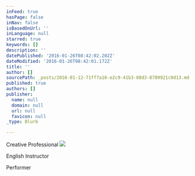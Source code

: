 ```yaml
---
inFeed: true
hasPage: false
inNav: false
isBasedOnUrl: ''
inLanguage: null
starred: true
keywords: []
description: ''
datePublished: '2016-01-26T08:42:02.202Z'
dateModified: '2016-01-26T08:42:01.172Z'
title: ''
author: []
sourcePath: _posts/2016-01-12-71ff7a16-e2c9-41b3-88d3-8789921c0d13.md
published: true
authors: []
publisher:
  name: null
  domain: null
  url: null
  favicon: null
_type: Blurb

---
```

Creative Professional
![](https://s3-us-west-2.amazonaws.com/the-grid-img/p/4450e2002a5db9a3d4dc991cab547664fb071487.jpg)

English Instructor 

Performer